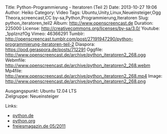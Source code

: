 Title: Python-Programmierung - Iteratoren (Teil 2)
Date: 2013-10-27 19:06
Author: Heiko
Category: Video
Tags: Ubuntu,Unity,Linux,Neueinsteiger,Ogg Theora,screencast,CC by-sa,Python,Programmierung,Iteratoren
Slug: python_iteratoren_teil2
Album: http://www.openscreencast.de
Duration: 225000
License: http://creativecommons.org/licenses/by-sa/3.0/
Youtube: _1ppIznzfOg
Vimeo: 46366291
Tumblr: http://openscreencast.tumblr.com/post/27191947290/python-programmierung-iteratoren-teil-2
Diaspora: https://pod.geraspora.de/posts/712291
Oggfile: http://www.openscreencast.de/archive/python_iteratoren2_268.ogg
Webmfile: http://www.openscreencast.de/archive/python_iteratoren2_268.webm
Mp4file: http://www.openscreencast.de/archive/python_iteratoren2_268.mp4
Image: http://www.openscreencast.de/archive/python_iteratoren2_268.png

Ausgangspunkt: Ubuntu 12.04 LTS  
Zielgruppe: Neueinsteiger  

Links:

  * [python.de](http://www.python.de "Link zu Python.de" )
  * [python.org](http://www.python.org "Link zu Python.org" )
  * [freiesmagazin.de 05/2011](http://www.freiesmagazin.de/freiesMagazin-2011-05 "Link zu freiesmagazin.de" )

